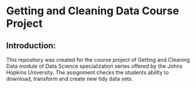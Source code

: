 # Getting and Cleaning Data Course Project

## Introduction:    
This repository was created for the course project of Getting and Cleaning Data module of Data Science specialization series offered by the Johns Hopkins University.  The assignment checks the students ability to download, transform and create new tidy data sets.  



